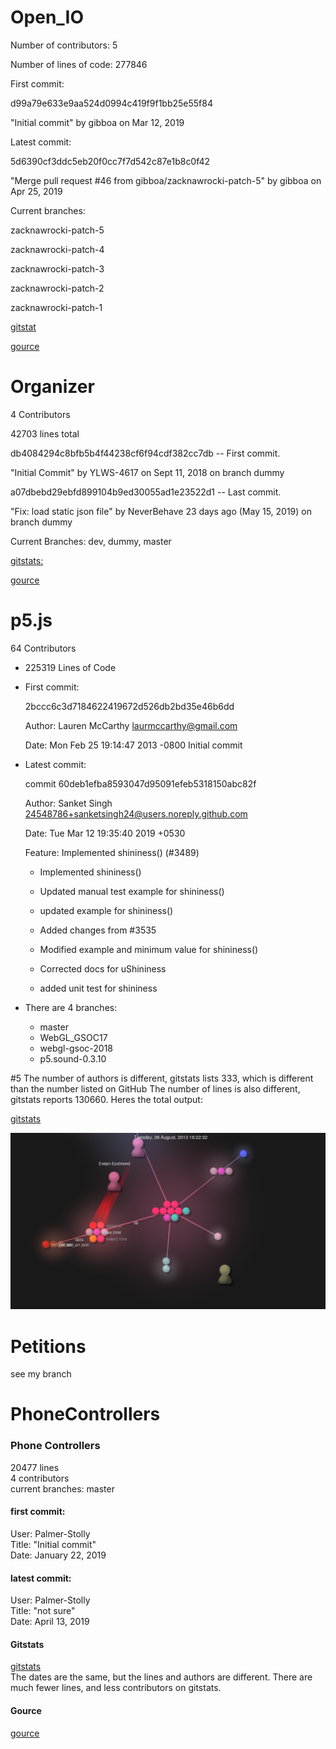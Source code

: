 # Open_IO

Number of contributors: 5

Number of lines of code: 277846

First commit: 

d99a79e633e9aa524d0994c419f9f1bb25e55f84 

"Initial commit" by gibboa on Mar 12, 2019

Latest commit:

5d6390cf3ddc5eb20f0cc7f7d542c87e1b8c0f42

"Merge pull request #46 from gibboa/zacknawrocki-patch-5" by gibboa on Apr 25, 2019

Current branches: 

zacknawrocki-patch-5

zacknawrocki-patch-4

zacknawrocki-patch-3

zacknawrocki-patch-2

zacknawrocki-patch-1

[gitstat](https://github.com/LingCheng3273/OSS-Lab/blob/master/labs/lab-03/gitstat.png)

[gource](https://github.com/LingCheng3273/OSS-Lab/blob/master/labs/lab-03/gource.png)

# Organizer
4 Contributors

42703 lines total

db4084294c8bfb5b4f44238cf6f94cdf382cc7db -- First commit. 

"Initial Commit" by YLWS-4617 on Sept 11, 2018 on branch dummy

a07dbebd29ebfd899104b9ed30055ad1e23522d1 -- Last commit. 

"Fix: load static json file" by NeverBehave 23 days ago (May 15, 2019) on branch dummy

Current Branches: dev, dummy, master

[gitstats:](https://github.com/Riantix/Lab03/blob/master/gitStats.png)

[gource](https://github.com/Riantix/Lab03/blob/master/OrganizerGource.png)

# p5.js
64 Contributors
- 225319 Lines of Code
- First commit: 

	2bccc6c3d7184622419672d526db2bd35e46b6dd

	Author: Lauren McCarthy <laurmccarthy@gmail.com>

	Date:   Mon Feb 25 19:14:47 2013 -0800
    Initial commit  
- Latest commit: 

	commit 60deb1efba8593047d95091efeb5318150abc82f

	Author: Sanket Singh <24548786+sanketsingh24@users.noreply.github.com>
	
	Date:   Tue Mar 12 19:35:40 2019 +0530

	Feature: Implemented shininess() (#3489)

	* Implemented shininess()

	* Updated manual test example for shininess()

	* updated example for shininess()

	* Added changes from #3535

	* Modified example and minimum value for shininess()

	* Corrected docs for uShininess

	* added unit test for shininess

- There are 4 branches:
	- master
	- WebGL_GSOC17
	- webgl-gsoc-2018
	- p5.sound-0.3.10

#5 
The number of authors is different, gitstats lists 333, which is different than the number listed on GitHub
The number of lines is also different, gitstats reports 130660. 
Heres the total output:

[gitstats](https://github.com/shailpatels/oss-repo-template/blob/master/labs/lab-03/out/index.html)


![gource](https://github.com/shailpatels/oss-repo-template/blob/master/labs/lab-03/gource.png)


# Petitions
see my branch

# PhoneControllers
### Phone Controllers
20477 lines  
4 contributors  
current branches: master
#### first commit:  
User: Palmer-Stolly  
Title: "Initial commit"  
Date: January 22, 2019  
#### latest commit: 
User: Palmer-Stolly  
Title: "not sure"  
Date: April 13, 2019  
#### Gitstats
[gitstats](https://github.com/gwild37/oss-repo-template/blob/master/labs/lab-03/resources/outputpath/lines.html)  
The dates are the same, but the lines and authors are different. There are much fewer lines, and less contributors on gitstats. 
#### Gource
[gource](https://www.youtube.com/watch?v=ORImAijAJdw)  
